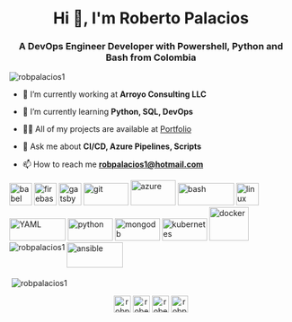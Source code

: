 <h1 align="center">Hi 👋, I'm Roberto Palacios</h1>
<h3 align="center">A DevOps Engineer Developer with Powershell, Python and Bash from Colombia</h3>

<p align="left"> <img src="https://komarev.com/ghpvc/?username=robpalacios1" alt="robpalacios1" /> </p>

- 🔭 I’m currently working at **Arroyo Consulting LLC**

- 🌱 I’m currently learning **Python, SQL, DevOps**

- 👨‍💻 All of my projects are available at [Portfolio](https://robpalacios1.github.io/)

- 💬 Ask me about **CI/CD, Azure Pipelines, Scripts**

- 📫 How to reach me **robpalacios1@hotmail.com**

<p align="left"><img src="https://www.vectorlogo.zone/logos/babeljs/babeljs-icon.svg" alt="babel" width="40" height="40"/> <img src="https://www.vectorlogo.zone/logos/firebase/firebase-icon.svg" alt="firebase" width="40" height="40"/> <img src="https://www.vectorlogo.zone/logos/gatsbyjs/gatsbyjs-icon.svg" alt="gatsby" width="40" height="40"/> <img 
src="https://www.vectorlogo.zone/logos/git-scm/git-scm-ar21.svg" alt="git" width="80" height="40"/> <img
src="https://www.vectorlogo.zone/logos/microsoft_azure/microsoft_azure-ar21.svg" alt="azure" width="80" height="45"/> <img 
src="https://www.vectorlogo.zone/logos/gnu_bash/gnu_bash-official.svg" alt="bash" width="100" height="40"/> <img
src="https://www.vectorlogo.zone/logos/linux/linux-icon.svg" alt="linux" width="40" height="40"/> <img
src="https://www.vectorlogo.zone/logos/yaml/yaml-ar21.svg" alt="YAML" width="100" height="40"/> <img
src="https://www.vectorlogo.zone/logos/python/python-ar21.svg" alt="python" width="80" height="40"/> <img                                     src="https://www.vectorlogo.zone/logos/mongodb/mongodb-ar21.svg" alt="mongodb" width="80" height="40"/> <img                          
src="https://www.vectorlogo.zone/logos/kubernetes/kubernetes-ar21.svg" alt="kubernetes" width="80" height="40"/> <img
src="https://www.vectorlogo.zone/logos/docker/docker-official.svg" alt="docker" width="70" height="60"/> <img                                 
src="https://www.vectorlogo.zone/logos/ansible/ansible-ar21.svg" alt="ansible" width="100" height="45"/> <img                                                                                                              
<p><img align="left" src="https://github-readme-stats.vercel.app/api/top-langs/?username=robpalacios1&layout=compact&hide=html" alt="robpalacios1" /></p>

<p>&nbsp;<img align="center" src="https://github-readme-stats.vercel.app/api?username=robpalacios1&show_icons=true" alt="robpalacios1" /></p>

<p align="center">
<a href="https://twitter.com/robpalacios11" target="blank"><img align="center" src="https://cdn.jsdelivr.net/npm/simple-icons@3.0.1/icons/twitter.svg" alt="robpalacios11" height="30" width="30" /></a>
<a href="https://linkedin.com/in/roberto-palacios-32917654" target="blank"><img align="center" src="https://cdn.jsdelivr.net/npm/simple-icons@3.0.1/icons/linkedin.svg" alt="roberto-palacios-32917654" height="30" width="30" /></a>
<a href="https://fb.com/roberto.palacios.397" target="blank"><img align="center" src="https://cdn.jsdelivr.net/npm/simple-icons@3.0.1/icons/facebook.svg" alt="roberto.palacios.397" height="30" width="30" /></a>
<a href="https://www.hackerrank.com/robpalacios1" target="blank"><img align="center" src="https://cdn.jsdelivr.net/npm/simple-icons@3.0.1/icons/hackerrank.svg" alt="robpalacios1" height="30" width="30" /></a>
</p>
